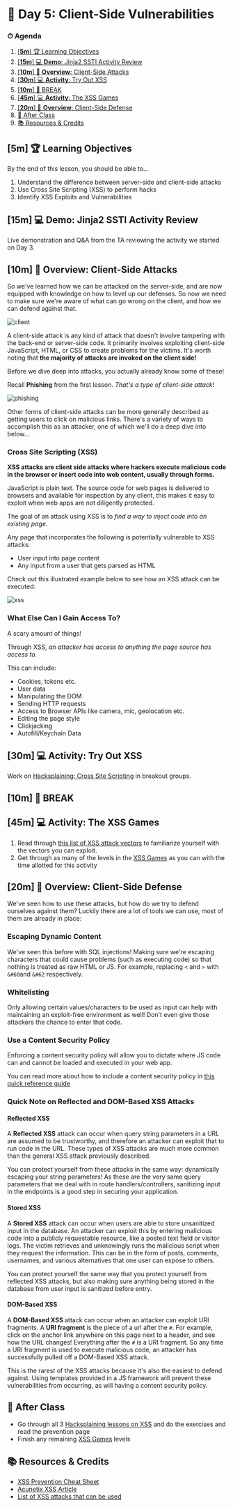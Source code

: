 # 📜 Day 5: Client-Side Vulnerabilities

### ⏱ Agenda

1. [[**5m**] 🏆 Learning Objectives](#5m-%f0%9f%8f%86-learning-objectives)
2. [[**15m**] 💻 **Demo**: Jinja2 SSTI Activity Review](#15m-%f0%9f%92%bb-demo-jinja2-ssti-activity-review)
3. [[**10m**] 📖 **Overview**: Client-Side Attacks](#10m-%f0%9f%93%96-overview-client-side-attacks)
4. [[**30m**] 💻 **Activity**: Try Out XSS](#15m-%f0%9f%92%bb-activity-try-out-xss)
5. [[**10m**] 🌴 BREAK](#10m-%f0%9f%8c%b4-break)
6. [[**45m**] 💻 **Activity**: The XSS Games](#45m-%f0%9f%92%bb-activity-the-xss-games)
7. [[**20m**] 📖 **Overview**: Client-Side Defense](#20m-%f0%9f%93%96-overview-client-side-defense)
8. [🌃 After Class](#%f0%9f%8c%83-after-class)
9. [📚 Resources & Credits](#%f0%9f%93%9a-resources--credits)

## [**5m**] 🏆 Learning Objectives

By the end of this lesson, you should be able to...

1. Understand the difference between server-side and client-side attacks
1. Use Cross Site Scripting (XSS) to perform hacks
1. Identify XSS Exploits and Vulnerabilities

## [**15m**] 💻 **Demo**: Jinja2 SSTI Activity Review

Live demonstration and Q&A from the TA reviewing the activity we started on Day 3.

## [**10m**] 📖 **Overview**: Client-Side Attacks

So we've learned how we can be attacked on the server-side, and are now equipped with knowledge on how to level up our defenses. So now we need to make sure we're aware of what can go wrong on the client, and how we can defend against that.

![client](Assets/client.jpeg)

A client-side attack is any kind of attack that doesn't involve tampering with the back-end or server-side code. It primarily involves exploiting client-side JavaScript, HTML, or CSS to create problems for the victims. It's worth noting that **the majority of attacks are invoked on the client side!**

Before we dive deep into attacks, you actually already know some of these!

Recall **Phishing** from the first lesson. _That's a type of client-side attack!_

![phishing](Assets/phishing.jpg)

Other forms of client-side attacks can be more generally described as getting users to click on malicious links. There's a variety of ways to accomplish this as an attacker, one of which we'll do a deep dive into below...

### Cross Site Scripting (XSS)

**XSS attacks are client side attacks where hackers execute malicious code in the browser or insert code into web content, usually through forms.**

JavaScript is plain text. The source code for web pages is delivered to browsers and available for inspection by any client, this makes it easy to exploit when web apps are not diligently protected.

The goal of an attack using XSS is to _find a way to inject code into an existing page._

Any page that incorporates the following is potentially vulnerable to XSS attacks:

- User input into page content
- Any input from a user that gets parsed as HTML

Check out this illustrated example below to see how an XSS attack can be executed:

![xss](Assets/xss.png)

### What Else Can I Gain Access To?

A scary amount of things!

Through XSS, _an attacker has access to anything the page source has access to._

This can include:

- Cookies, tokens etc.
- User data
- Manipulating the DOM
- Sending HTTP requests
- Access to Browser APIs like camera, mic, geolocation etc.
- Editing the page style
- Clickjacking
- Autofill/Keychain Data

## [**30m**] 💻 **Activity**: Try Out XSS

Work on [Hacksplaining: Cross Site Scripting](https://www.hacksplaining.com/exercises/xss-stored) in breakout groups.

## [**10m**] 🌴 BREAK

## [**45m**] 💻 **Activity**: The XSS Games

1. Read through [this list of XSS attack vectors](https://www.acunetix.com/websitesecurity/cross-site-scripting/) to familiarize yourself with the vectors you can exploit.
2. Get through as many of the levels in the [XSS Games](https://xss-game.appspot.com) as you can with the time allotted for this activity

## [**20m**] 📖 **Overview**: Client-Side Defense

We've seen how to use these attacks, but how do we try to defend ourselves against them? Luckily there are a lot of tools we can use, most of them are already in place:

### Escaping Dynamic Content

We've seen this before with SQL injections! Making sure we're escaping characters that could cause problems (such as executing code) so that nothing is treated as raw HTML or JS. For example, replacing `<` and `>` with `&#60`and `&#62` respectively.

### Whitelisting

Only allowing certain values/characters to be used as input can help with maintaining an exploit-free environment as well! Don't even give those attackers the chance to enter that code.

### Use a Content Security Policy

Enforcing a content security policy will allow you to dictate where JS code can and cannot be loaded and executed in your web app.

You can read more about how to include a content security policy in [this quick reference guide](https://content-security-policy.com/)

### Quick Note on Reflected and DOM-Based XSS Attacks

#### Reflected XSS

A **Reflected XSS** attack can occur when query string parameters in a URL are assumed to be trustworthy, and therefore an attacker can exploit that to run code in the URL. These types of XSS attacks are much more common than the general XSS attack previously described.

You can protect yourself from these attacks in the same way: dynamically escaping your string parameters!  As these are the very same query parameters that we deal with in route handlers/controllers, sanitizing input in the endpoints is a good step in securing your application.

#### Stored XSS

A **Stored XSS** attack can occur when users are able to store unsanitized input in the database.  An attacker can exploit this by entering malicious code into a publicly requestable resource, like a posted text field or visitor logs.  The victim retrieves and unknowingly runs the malicious script when they request the information.  This can be in the form of posts, comments, usernames, and various alternatives that one user can expose to others.

You can protect yourself the same way that you protect yourself from reflected XSS attacks, but also making sure anything being stored in the database from user input is sanitized before entry.

#### DOM-Based XSS

A **DOM-Based XSS** attack can occur when an attacker can exploit URI fragments. A **URI fragment** is the piece of a url after the `#`. For example, click on the anchor link anywhere on this page next to a header, and see how the URL changes! Everything after the `#` is a URI fragment. So any time a URI fragment is used to execute malicious code, an attacker has successfully pulled off a DOM-Based XSS attack.

This is the rarest of the XSS attacks because it's also the easiest to defend against. Using templates provided in a JS framework will prevent these vulnerabilities from occurring, as will having a content security policy.

## 🌃 After Class

- Go through all 3 [Hacksplaining lessons on XSS](https://www.hacksplaining.com/lessons) and do the exercises and read the prevention page
- Finish any remaining [XSS Games](https://xss-game.appspot.com) levels

## 📚 Resources & Credits

- [XSS Prevention Cheat Sheet](https://www.owasp.org/index.php/XSS_(Cross_Site_Scripting)_Prevention_Cheat_Sheet)
- [Acunetix XSS Article](https://www.acunetix.com/websitesecurity/cross-site-scripting/)
- [List of XSS attacks that can be used](https://gist.github.com/kurobeats/9a613c9ab68914312cbb415134795b45)
